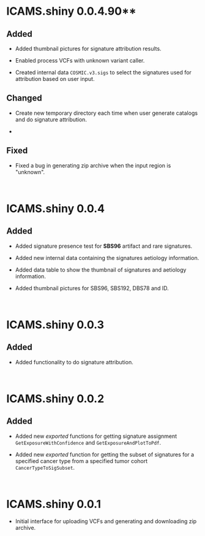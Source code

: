 # ICAMS.shiny 0.0.4.90**
## Added
* Added thumbnail pictures for signature attribution results.

* Enabled process VCFs with unknown variant caller.

* Created internal data `COSMIC.v3.sigs` to select the signatures used for 
attribution based on user input.

## Changed
* Create new temporary directory each time when user generate catalogs and do
signature attribution.

*

## Fixed
* Fixed a bug in generating zip archive when the input region is "unknown".

<br>

# ICAMS.shiny 0.0.4
## Added
* Added signature presence test for **SBS96** artifact and rare signatures.

* Added new internal data containing the signatures aetiology information.

* Added data table to show the thumbnail of signatures and aetiology information.

* Added thumbnail pictures for SBS96, SBS192, DBS78 and ID.

<br>

# ICAMS.shiny 0.0.3
## Added
* Added functionality to do signature attribution.

<br>

# ICAMS.shiny 0.0.2
## Added
* Added new *exported* functions for getting signature assignment
`GetExposureWithConfidence` and `GetExposureAndPlotToPdf`.

* Added new *exported* function for getting the subset of signatures for a
specified cancer type from a specified tumor cohort `CancerTypeToSigSubset`.

<br>

# ICAMS.shiny 0.0.1
* Initial interface for uploading VCFs and generating and downloading zip archive.
